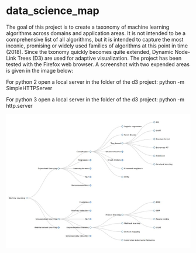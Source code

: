 # data_science_map

The goal of this project is to create a taxonomy of machine learning algorithms across domains and application areas. It is not intended to be a comprehensive list of all algorithms,
but it is intended to capture the most inconic, promising or widely used families of algorithms at this point in time (2018). Since the txonomy quickly becomes quite extended, Dynamic 
Node-Link Trees (D3) are used for adaptive visualization. The project has been tested with the Firefox web browser. A screenshot with two expended areas is given in the image below:


For python 2 open a local server in the folder of the d3 project: 
python -m SimpleHTTPServer

For python 3 open a local server in the folder of the d3 project: 
python -m http.server 

![relative path 1](/ML-taxonomy-screenshot.jpeg?raw=true "ML-taxonomy-screenshot.jpeg")



